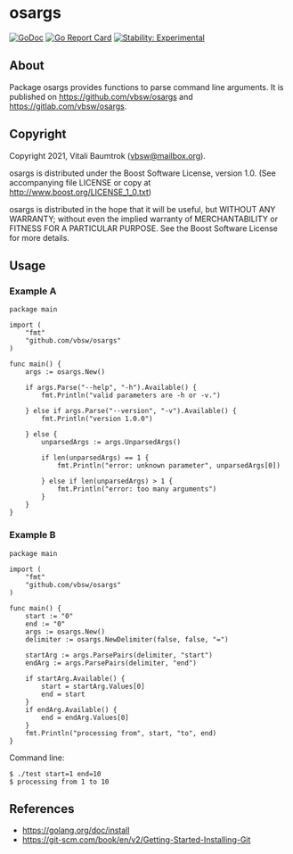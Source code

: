 # osargs

[![GoDoc](https://godoc.org/github.com/vbsw/osargs?status.svg)](https://godoc.org/github.com/vbsw/osargs) [![Go Report Card](https://goreportcard.com/badge/github.com/vbsw/osargs)](https://goreportcard.com/report/github.com/vbsw/osargs) [![Stability: Experimental](https://masterminds.github.io/stability/experimental.svg)](https://masterminds.github.io/stability/experimental.html)

## About
Package osargs provides functions to parse command line arguments. It is published on <https://github.com/vbsw/osargs> and <https://gitlab.com/vbsw/osargs>.

## Copyright
Copyright 2021, Vitali Baumtrok (vbsw@mailbox.org).

osargs is distributed under the Boost Software License, version 1.0. (See accompanying file LICENSE or copy at http://www.boost.org/LICENSE_1_0.txt)

osargs is distributed in the hope that it will be useful, but WITHOUT ANY WARRANTY; without even the implied warranty of MERCHANTABILITY or FITNESS FOR A PARTICULAR PURPOSE. See the Boost Software License for more details.

## Usage

### Example A

	package main

	import (
		"fmt"
		"github.com/vbsw/osargs"
	)

	func main() {
		args := osargs.New()

		if args.Parse("--help", "-h").Available() {
			fmt.Println("valid parameters are -h or -v.")

		} else if args.Parse("--version", "-v").Available() {
			fmt.Println("version 1.0.0")

		} else {
			unparsedArgs := args.UnparsedArgs()

			if len(unparsedArgs) == 1 {
				fmt.Println("error: unknown parameter", unparsedArgs[0])

			} else if len(unparsedArgs) > 1 {
				fmt.Println("error: too many arguments")
			}
		}
	}

### Example B

	package main

	import (
		"fmt"
		"github.com/vbsw/osargs"
	)

	func main() {
		start := "0"
		end := "0"
		args := osargs.New()
		delimiter := osargs.NewDelimiter(false, false, "=")

		startArg := args.ParsePairs(delimiter, "start")
		endArg := args.ParsePairs(delimiter, "end")

		if startArg.Available() {
			start = startArg.Values[0]
			end = start
		}
		if endArg.Available() {
			end = endArg.Values[0]
		}
		fmt.Println("processing from", start, "to", end)
	}

Command line:

	$ ./test start=1 end=10
	$ processing from 1 to 10

## References
- https://golang.org/doc/install
- https://git-scm.com/book/en/v2/Getting-Started-Installing-Git

